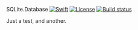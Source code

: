 SQLite.Database [![Swift](https://img.shields.io/badge/swift-4.2-green.svg?longCache=true&style=flat)](https://developer.apple.com/swift/)
[![License](https://img.shields.io/badge/license-MIT-green.svg?longCache=true&style=flat)](/LICENSE)
[![Build status](https://build.appcenter.ms/v0.1/apps/6ff9435e-c7d6-41f5-a8f2-ac91202ebdf2/branches/master/badge)](https://appcenter.ms)

Just a test, and another.
